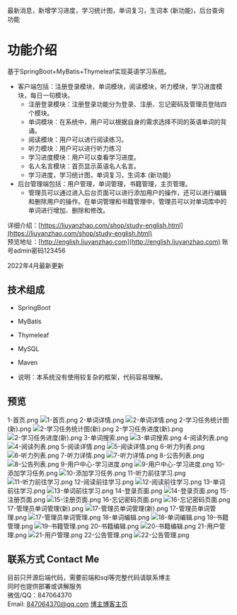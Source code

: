 最新消息，新增学习进度，学习统计图，单词复习，生词本 (新功能)，后台查询功能
# 功能介绍
基于SpringBoot+MyBatis+Thymeleaf实现英语学习系统。

- 客户端包括：注册登录模块，单词模块，阅读模块，听力模块，学习进度模块，每日一句模块。 
    - 注册登录模块：注册登录功能分为登录、注册、忘记密码及管理员登陆四个模块。
    - 单词模块：在系统中，用户可以根据自身的需求选择不同的英语单词的背诵。
    - 阅读模块：用户可以进行阅读练习。
    - 听力模块：用户可以进行听力练习
    - 学习进度模块：用户可以查看学习进度。
    - 名人名言模块：首页显示英语名人名言。
	- 学习进度，学习统计图，单词复习，生词本 (新功能)
- 后台管理端包括：用户管理，单词管理，书籍管理，主页管理。
    - 管理员可以通过进入后台页面可以进行添加用户的操作，还可以进行编辑和删除用户的操作。在单词管理和书籍管理中，管理员可以对单词库中的单词进行增加、删除和修改。


详细介绍：[https://liuyanzhao.com/shop/study-english.html](https://liuyanzhao.com/shop/study-english.html) <br/>
预览地址：[http://english.liuyanzhao.com](http://english.liuyanzhao.com) 账号admin密码123456

2022年4月最新更新
## 技术组成
- SpringBoot
- MyBatis
- Thymeleaf
- MySQL
- Maven

- 说明：本系统没有使用较复杂的框架，代码容易理解。

## 预览
1-首页.png
![1-首页.png](img/1-首页.png)
2-单词详情.png
![2-单词详情.png](img/2-单词详情.png)
2-学习任务统计图(新).png
![2-学习任务统计图(新).png](img/2-学习任务统计图(新).png)
2-学习任务进度(新).png
![2-学习任务进度(新).png](img/2-学习任务进度(新).png)
3-单词搜索.png
![3-单词搜索.png](img/3-单词搜索.png)
4-阅读列表.png
![4-阅读列表.png](img/4-阅读列表.png)
5-阅读详情.png
![5-阅读详情.png](img/5-阅读详情.png)
6-听力列表.png
![6-听力列表.png](img/6-听力列表.png)
7-听力详情.png
![7-听力详情.png](img/7-听力详情.png)
8-公告列表.png
![8-公告列表.png](img/8-公告列表.png)
9-用户中心-学习进度.png
![9-用户中心-学习进度.png](img/9-用户中心-学习进度.png)
10-添加学习任务.png
![10-添加学习任务.png](img/10-添加学习任务.png)
11-听力前往学习.png
![11-听力前往学习.png](img/11-听力前往学习.png)
12-阅读前往学习.png
![12-阅读前往学习.png](img/12-阅读前往学习.png)
13-单词前往学习.png
![13-单词前往学习.png](img/13-单词前往学习.png)
14-登录页面.png
![14-登录页面.png](img/14-登录页面.png)
15-注册页面.png
![15-注册页面.png](img/15-注册页面.png)
16-忘记密码页面.png
![16-忘记密码页面.png](img/16-忘记密码页面.png)
17-管理员单词管理(新).png
![17-管理员单词管理(新).png](img/17-管理员单词管理(新).png)
17-管理员单词管理.png
![17-管理员单词管理.png](img/17-管理员单词管理.png)
18-单词编辑.png
![18-单词编辑.png](img/18-单词编辑.png)
19-书籍管理.png
![19-书籍管理.png](img/19-书籍管理.png)
20-书籍编辑.png
![20-书籍编辑.png](img/20-书籍编辑.png)
21-用户管理.png
![21-用户管理.png](img/21-用户管理.png)
22-公告管理.png
![22-公告管理.png](img/22-公告管理.png)




## 联系方式 Contact Me
目前只开源后端代码，需要前端和sql等完整代码请联系博主 <br/>
同时也提供部署或讲解服务  <br/>
微信/QQ：847064370 <br/>
Email: 847064370@qq.com
[博主博客主页](https://liuyanzhao.com/shop.html) <br/>

